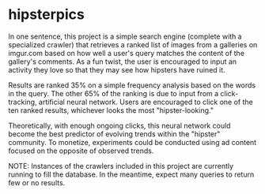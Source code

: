 hipsterpics
===========

In one sentence, this project is a simple search engine (complete with a specialized crawler) that retrieves a ranked
list of images from a galleries on imgur.com based on how well a user's query matches the content of the gallery's 
comments. As a fun twist, the user is encouraged to input an activity they love so that they may see how hipsters
have ruined it.

Results are ranked 35% on a simple frequency analysis based on the words in the query. The other 65%  of the ranking
is due to input from a click-tracking, artificial neural network. Users are encouraged to click one of the ten
ranked results, whichever looks the most "hipster-looking."

Theoretically, with enough ongoing clicks, this neural network could become the best predictor of evolving trends within 
the "hipster" community. To monetize, experiments could be conducted using ad content focused on the opposite of 
observed trends.

NOTE: Instances of the crawlers included in this project are currently running to fill the database. 
In the meantime, expect many queries to return few or no results.
